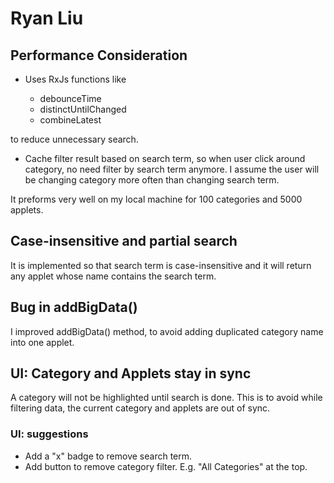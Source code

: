 # Ryan Liu

## Performance Consideration

* Uses RxJs functions like

  * debounceTime
  * distinctUntilChanged
  * combineLatest

to reduce unnecessary search.

* Cache filter result based on search term, so when user click around category, no need filter by search term anymore.  I assume the user will be changing category more often than changing search term.

It preforms very well on my local machine for 100 categories and 5000 applets.

## Case-insensitive and partial search

It is implemented so that search term is case-insensitive and it will return any applet whose name contains the search term.

## Bug in addBigData()

 I improved addBigData() method, to avoid adding duplicated category name into one applet.

## UI: Category and Applets stay in sync

A category will not be highlighted until search is done. This is to avoid while filtering data, the current category and applets are out of sync.

### UI: suggestions

* Add a "x" badge to remove search term.
* Add button to remove category filter. E.g. "All Categories" at the top. 
